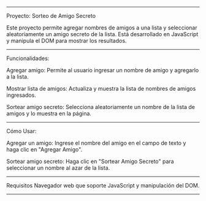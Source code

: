 -----------------------------------------------------------------------------------------------------------------------------------------------------------------------------------------------------

Proyecto: Sorteo de Amigo Secreto

Este proyecto permite agregar nombres de amigos a una lista y seleccionar aleatoriamente un amigo secreto de la lista. Está desarrollado en JavaScript y manipula el DOM para mostrar los resultados.

------------------------------

Funcionalidades:

Agregar amigo: Permite al usuario ingresar un nombre de amigo y agregarlo a la lista.

Mostrar lista de amigos: Actualiza y muestra la lista de nombres de amigos ingresados.

Sortear amigo secreto: Selecciona aleatoriamente un nombre de la lista de amigos y lo muestra en la página.

------------------------------

Cómo Usar:

Agregar un amigo: Ingrese el nombre del amigo en el campo de texto y haga clic en "Agregar Amigo".

Sortear amigo secreto: Haga clic en "Sortear Amigo Secreto" para seleccionar un nombre al azar de la lista.

-----------------------------

Requisitos
Navegador web que soporte JavaScript y manipulación del DOM.

-----------------------------------------------------------------------------------------------------------------------------------------------------------------------------------------------------
